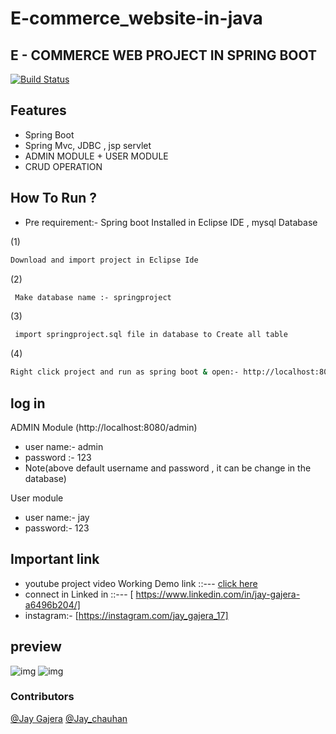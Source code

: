 # E-commerce_website-in-java


## E - COMMERCE WEB PROJECT IN SPRING BOOT



[![Build Status](https://travis-ci.org/joemccann/dillinger.svg?branch=master)](https://travis-ci.org/joemccann/dillinger)





## Features

- Spring Boot
- Spring Mvc, JDBC , jsp servlet
- ADMIN MODULE + USER MODULE
- CRUD OPERATION











## How To Run ?

- Pre requirement:- Spring boot Installed in Eclipse IDE ,  mysql Database


 (1)
```sh
Download and import project in Eclipse Ide
```
 (2)
```sh
 Make database name :- springproject 
 ```
  (3)
```sh
 import springproject.sql file in database to Create all table 
 ```
 





(4)
```sh
Right click project and run as spring boot & open:- http://localhost:8080/
```


## log in 
ADMIN Module (http://localhost:8080/admin) 
-  user name:- admin
-  password :- 123
-  Note(above default username and password , it can be change in the database)

 
  

  User module
-  user name:- jay 
-  password:- 123

 
  


## Important link
- youtube project video Working Demo link ::---  [  click here  ](https://youtu.be/c6WWdINWSlI)
- connect in Linked in ::---  [ https://www.linkedin.com/in/jay-gajera-a6496b204/]
- instagram:- [https://instagram.com/jay_gajera_17]


## preview
![img](https://github.com/jaygajera17/E-commerce_website-in-java/blob/main/JtProject/src/main/resources/Product%20Images/Screenshot%202022-04-11%20111601.jpg)
![img](https://github.com/jaygajera17/E-commerce_website-in-java/blob/main/JtProject/src/main/resources/Product%20Images/Screenshot%202022-04-11%20111538.jpg)


### Contributors

[@Jay Gajera](https://github.com/jaygajera17)
[@Jay_chauhan](https://github.com/JayChauhan189)


